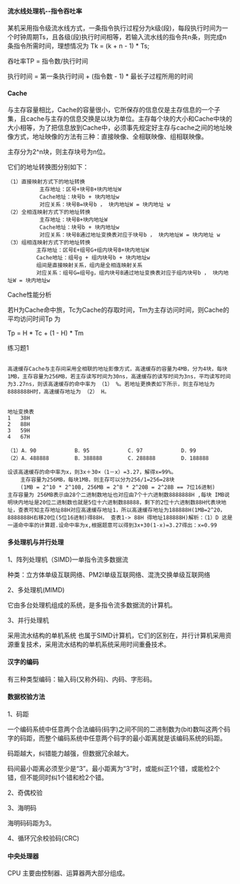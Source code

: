 

#### 流水线处理机--指令吞吐率

某机采用指令级流水线方式，一条指令执行过程分为k级(段)，每段执行时间为一个时钟周期Ts，且各级(段)执行时间相等，若输入流水线的指令共n条，则完成n条指令所需时间，理想情况为 Tk = (k + n - 1) * Ts;



吞吐率TP = 指令数/执行时间

执行时间 = 第一条执行时间 + (指令数 - 1) * 最长子过程所用的时间

#### Cache

与主存容量相比，Cache的容量很小，它所保存的信息仅是主存信息的一个子集，且cache与主存的信息交换是以块为单位。主存每个块的大小和Cache中块的大小相等，为了把信息放到Cache中，必须事先规定好主存与cache之间的地址映像方式，地址映像的方法有三种：直接映像、全相联映像、组相联映像。

主存分为2^n块，则主存块号为n位。

它们的地址转换图分别如下：

```
（1）直接映射方式下的地址转换
          主存地址：区号+块号B+块内地址W
          Cache地址：块号b + 块内地址w
          对应关系：块号B=块号b ， 块内地址W = 块内地址 w
（2）全相连映射方式下的地址转换
          主存地址：块号B+块内地址W
          Cache地址：块号b + 块内地址w
          对应关系：块号B通过地址变换表对应于块号b ， 块内地址W = 块内地址 w
（3）组相连映射方式下的地址转换
         主存地址：区号E+组号G+组内块号B+块内地址W
         Cache地址：组号g + 组内块号b + 块内地址w
         组间是直接映射关系，组内是全相连映射关系
         对应关系：组号G=组号g，组内块号B通过地址变换表对应于组内块号b ， 块内地址W = 块内地址w
```

Cache性能分析

若H为Cache命中旅，Tc为Cache的存取时间，Tm为主存访问时间，则Cache的平均访问时间Tp 为

Tp = H * Tc + (1 - H) * Tm



练习题1

```

高速缓存Cache与主存间采用全相联的地址影像方式，高速缓存的容量为4MB，分为4块，每块1MB，主存容量为256MB，若主存读写时间为30ns，高速缓存的读写时间为3ns，平均读写时间为3.27ns，则该高速缓存的命中率为 （1） %。若地址更换表如下所示，则主存地址为8888888H时，高速缓存地址为 （2） H。


地址变换表
1	38H
2	88H
3	59H
4	67H

（1）A．90            B．95            C．97            D．99
（2）A．488888        B．388888        C．288888        D．188888
```

```
设该高速缓存的命中率为x，则3x＋30×（1－x）=3.27，解得x=99%。
    主存容量为256MB，每块1MB，则主存可以分为256/1=256=28块
    (1MB = 2^10 * 2^10B, 256MB = 2^8 * 2^20B = 2^28B == 7位16进制)
主存容量为 256MB表示由28个二进制数地址也对应由7个十六进制数8888888H ,每块 IMB说明块内地址是20位二进制数也就是5位十六进制数88888，剩下的2位十六进制数88H代表块地址，查表可知主存地址88H对应高速缓存地址1，所以高速缓存地址为188888H(1MB=2^20，8888888H右移20位(5位16进制)得88H， 查表1-> 88H 得地址188888H)解析：（1）D 这是一道命中率的计算题.设命中率为x,根据题意可以得到3x+30(1-x)=3.27得出：x=0.99
```



#### 多处理机与并行处理

1、阵列处理机（SIMD)—单指令流多数据流

种类：立方体单级互联网络、PM2I单级互联网络、混洗交换单级互联网络

2、多处理机(MIMD)

它由多台处理机组成的系统，是多指令流多数据流的计算机。

3、并行处理机

采用流水结构的单机系统 也属于SIMD计算机，它们的区别在，并行计算机采用资源重复技术，采用流水结构的单机系统采用时间重叠技术。

#### 汉字的编码

有三种类型编码：输入码(又称外码)、内码、字形码。

#### 数据校验方法

1、码距

一个编码系统中任意两个合法编码(码字)之间不同的二进制数为(bit)数叫这两个码字的码距，而整个编码系统中任意两个码字的最小距离就是该编码系统的码距。

码距越大，纠错能力越强，但数据冗余越大。

码间最小距离必须至少是“3”。最小距离为“3”时，或能纠正1个错，或能检2个错，但不能同时纠1个错和检2个错。

2、奇偶校验

3、海明码

海明码码距为3。

4、循环冗余校验码(CRC)



#### 中央处理器

CPU   主要由控制器、运算器两大部分组成。
